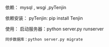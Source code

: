 依赖：
	mysql , wsgi ,pyTenjin

依赖安装：
	pyTenjin: pip install Tenjin

使用：
	启动服务器：python server.py runserver  

	同步数据库：python server.py migrate    
